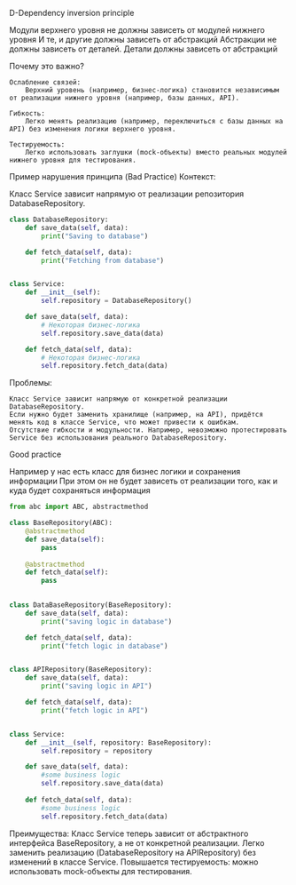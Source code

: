 D-Dependency inversion principle

Модули верхнего уровня не должны зависеть от модулей нижнего уровня
И те, и другие должны зависеть от абстракций
Абстракции не должны зависеть от деталей. Детали должны зависеть от абстракций

Почему это важно?

    Ослабление связей:
        Верхний уровень (например, бизнес-логика) становится независимым от реализации нижнего уровня (например, базы данных, API).

    Гибкость:
        Легко менять реализацию (например, переключиться с базы данных на API) без изменения логики верхнего уровня.

    Тестируемость:
        Легко использовать заглушки (mock-объекты) вместо реальных модулей нижнего уровня для тестирования.


Пример нарушения принципа (Bad Practice)
Контекст:

Класс Service зависит напрямую от реализации репозитория DatabaseRepository.
```py
class DatabaseRepository:
    def save_data(self, data):
        print("Saving to database")

    def fetch_data(self, data):
        print("Fetching from database")


class Service:
    def __init__(self):
        self.repository = DatabaseRepository()

    def save_data(self, data):
        # Некоторая бизнес-логика
        self.repository.save_data(data)

    def fetch_data(self, data):
        # Некоторая бизнес-логика
        self.repository.fetch_data(data)
```
Проблемы:

    Класс Service зависит напрямую от конкретной реализации DatabaseRepository.
    Если нужно будет заменить хранилище (например, на API), придётся менять код в классе Service, что может привести к ошибкам.
    Отсутствие гибкости и модульности. Например, невозможно протестировать Service без использования реального DatabaseRepository.


Good practice

Например у нас есть класс для бизнес логики и сохранения информации
При этом он не будет зависеть от реализации того, как и куда будет сохраняться информация


```py
from abc import ABC, abstractmethod

class BaseRepository(ABC):
    @abstractmethod
    def save_data(self):
        pass
    
    @abstractmethod
    def fetch_data(self):
        pass
    

class DataBaseRepository(BaseRepository):
    def save_data(self, data):
        print("saving logic in database")

    def fetch_data(self, data):
        print("fetch logic in database")


class APIRepository(BaseRepository):
    def save_data(self, data):
        print("saving logic in API")

    def fetch_data(self, data):
        print("fetch logic in API")


class Service:
    def __init__(self, repository: BaseRepository):
        self.repository = repository

    def save_data(self, data):
        #some business logic
        self.repository.save_data(data)
    
    def fetch_data(self, data):
        #some business logic
        self.repository.fetch_data(data)
```

Преимущества:
    Класс Service теперь зависит от абстрактного интерфейса BaseRepository, а не от конкретной реализации.
    Легко заменить реализацию (DatabaseRepository на APIRepository) без изменений в классе Service.
    Повышается тестируемость: можно использовать mock-объекты для тестирования.